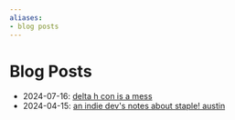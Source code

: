 ```yaml
---
aliases:
- blog posts
---
```


# Blog Posts

- 2024-07-16: [delta h con is a mess](../blog/20240716_delta-h-con-is-a-mess.md)
- 2024-04-15: [an indie dev's notes about staple! austin](../blog/20240415_notes-about-staple.md)